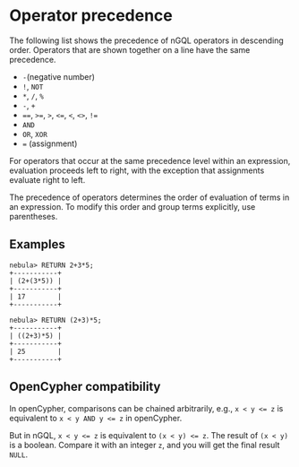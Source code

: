 # Operator precedence

The following list shows the precedence of nGQL operators in descending order. Operators that are shown together on a line have the same precedence.


- `-`(negative number)
- `!`, `NOT`
- `*`, `/`, `%`
- `-`, `+`
- `==`, `>=`, `>`, `<=`, `<`, `<>`, `!=`
- `AND`
- `OR`, `XOR`
- `=` (assignment)

For operators that occur at the same precedence level within an expression, evaluation proceeds left to right, with the exception that assignments evaluate right to left.

The precedence of operators determines the order of evaluation of terms in an expression. To modify this order and group terms explicitly, use parentheses.

## Examples

```ngql
nebula> RETURN 2+3*5;
+-----------+
| (2+(3*5)) |
+-----------+
| 17        |
+-----------+

nebula> RETURN (2+3)*5;
+-----------+
| ((2+3)*5) |
+-----------+
| 25        |
+-----------+
```

## OpenCypher compatibility

In openCypher, comparisons can be chained arbitrarily, e.g., `x < y <= z` is equivalent to `x < y AND y <= z` in openCypher.

But in nGQL, `x < y <= z` is equivalent to `(x < y) <= z`. The result of `(x < y)` is a boolean. Compare it with an integer `z`, and you will get the final result `NULL`.
